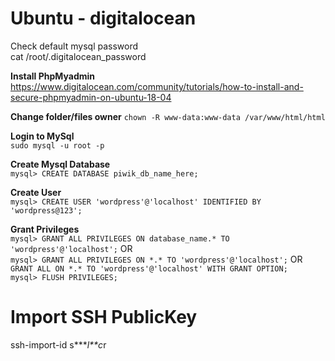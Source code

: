 # Ubuntu - digitalocean  
Check default mysql password  
cat /root/.digitalocean_password    

**Install PhpMyadmin**  
https://www.digitalocean.com/community/tutorials/how-to-install-and-secure-phpmyadmin-on-ubuntu-18-04    

**Change folder/files owner** 
`chown -R www-data:www-data /var/www/html/html`

**Login to MySql**  
`sudo mysql -u root -p`    

**Create Mysql Database**  
`mysql> CREATE DATABASE piwik_db_name_here;`

**Create User**  
`mysql> CREATE USER 'wordpress'@'localhost' IDENTIFIED BY 'wordpress@123';`    

**Grant Privileges**  
`mysql> GRANT ALL PRIVILEGES ON database_name.* TO 'wordpress'@'localhost';` OR  
`mysql> GRANT ALL PRIVILEGES ON *.* TO 'wordpress'@'localhost';` OR  
`GRANT ALL ON *.* TO 'wordpress'@'localhost' WITH GRANT OPTION;`  
`mysql> FLUSH PRIVILEGES;`

# Import SSH PublicKey  
ssh-import-id s****l**c*r  
